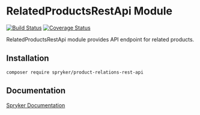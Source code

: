 # RelatedProductsRestApi Module
[![Build Status](https://travis-ci.org/spryker/product-relations-rest-api.svg)](https://travis-ci.org/spryker/product-relations-rest-api)
[![Coverage Status](https://coveralls.io/repos/github/spryker/product-relations-rest-api/badge.svg)](https://coveralls.io/github/spryker/product-relations-rest-api)

RelatedProductsRestApi module provides API endpoint for related products.

## Installation

```
composer require spryker/product-relations-rest-api
```

## Documentation

[Spryker Documentation](https://academy.spryker.com/developing_with_spryker/module_guide/modules.html)

